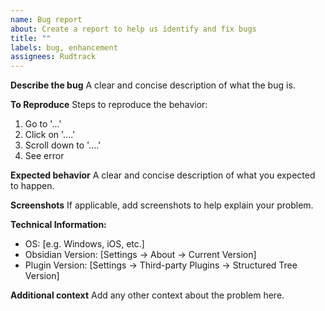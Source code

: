 ```yaml
---
name: Bug report
about: Create a report to help us identify and fix bugs
title: ""
labels: bug, enhancement
assignees: Rudtrack
---
```


**Describe the bug**
A clear and concise description of what the bug is.

**To Reproduce**
Steps to reproduce the behavior:

1. Go to '...'
2. Click on '....'
3. Scroll down to '....'
4. See error

**Expected behavior**
A clear and concise description of what you expected to happen.

**Screenshots**
If applicable, add screenshots to help explain your problem.

**Technical Information:**

- OS: [e.g. Windows, iOS, etc.]
- Obsidian Version: [Settings -> About -> Current Version]
- Plugin Version: [Settings -> Third-party Plugins -> Structured Tree Version]

**Additional context**
Add any other context about the problem here.
